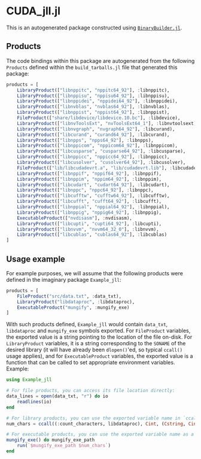 # CUDA_jll.jl

This is an autogenerated package constructed using [`BinaryBuilder.jl`](https://github.com/JuliaPackaging/BinaryBuilder.jl).

## Products

The code bindings within this package are autogenerated from the following `Products` defined within the `build_tarballs.jl` file that generated this package:

```julia
products = [
    LibraryProduct(["libnppitc", "nppitc64_92"], :libnppitc),
    LibraryProduct(["libnppisu", "nppisu64_92"], :libnppisu),
    LibraryProduct(["libnppidei", "nppidei64_92"], :libnppidei),
    LibraryProduct(["libnvblas", "nvblas64_92"], :libnvblas),
    LibraryProduct(["libnppist", "nppist64_92"], :libnppist),
    FileProduct(["share/libdevice/libdevice.10.bc"], :libdevice),
    LibraryProduct(["libnvToolsExt", "nvToolsExt64_1"], :libnvtoolsext),
    LibraryProduct(["libnvgraph", "nvgraph64_92"], :libcurand),
    LibraryProduct(["libcurand", "curand64_92"], :libcurand),
    LibraryProduct(["libnpps", "npps64_92"], :libnpps),
    LibraryProduct(["libnppicom", "nppicom64_92"], :libnppicom),
    LibraryProduct(["libcusparse", "cusparse64_92"], :libcusparse),
    LibraryProduct(["libnppicc", "nppicc64_92"], :libnppicc),
    LibraryProduct(["libcusolver", "cusolver64_92"], :libcusolver),
    FileProduct(["lib/libcudadevrt.a", "lib/cudadevrt.lib"], :libcudadevrt),
    LibraryProduct(["libnppif", "nppif64_92"], :libnppif),
    LibraryProduct(["libnppim", "nppim64_92"], :libnppim),
    LibraryProduct(["libcudart", "cudart64_92"], :libcudart),
    LibraryProduct(["libnppc", "nppc64_92"], :libnppc),
    LibraryProduct(["libcufftw", "cufftw64_92"], :libcufftw),
    LibraryProduct(["libcufft", "cufft64_92"], :libcufft),
    LibraryProduct(["libnppial", "nppial64_92"], :libnppial),
    LibraryProduct(["libnppig", "nppig64_92"], :libnppig),
    ExecutableProduct(["nvdisasm"], :nvdisasm),
    LibraryProduct(["libcupti", "cupti64_92"], :libcupti),
    LibraryProduct(["libnvvm", "nvvm64_32_0"], :libnvvm),
    LibraryProduct(["libcublas", "cublas64_92"], :libcublas)
]
```

## Usage example

For example purposes, we will assume that the following products were defined in the imaginary package `Example_jll`:

```julia
products = [
    FileProduct("src/data.txt", :data_txt),
    LibraryProduct("libdataproc", :libdataproc),
    ExecutableProduct("mungify", :mungify_exe)
]
```

With such products defined, `Example_jll` would contain `data_txt`, `libdataproc` and `mungify_exe` symbols exported. For `FileProduct` variables, the exported value is a string pointing to the location of the file on-disk.  For `LibraryProduct` variables, it is a string corresponding to the `SONAME` of the desired library (it will have already been `dlopen()`'ed, so typical `ccall()` usage applies), and for `ExecutableProduct` variables, the exported value is a function that can be called to set appropriate environment variables.  Example:

```julia
using Example_jll

# For file products, you can access its file location directly:
data_lines = open(data_txt, "r") do io
    readlines(io)
end

# For library products, you can use the exported variable name in `ccall()` invocations directly
num_chars = ccall((:count_characters, libdataproc), Cint, (Cstring, Cint), data_lines[1], length(data_lines[1]))

# For executable products, you can use the exported variable name as a function that you can call
mungify_exe() do mungify_exe_path
    run(`$mungify_exe_path $num_chars`)
end
```
